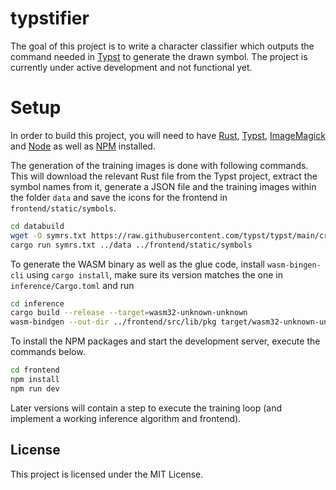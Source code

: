 # typstifier

The goal of this project is to write a character classifier which outputs the command needed in
[Typst](https://typst.app/) to generate the drawn symbol. The project is currently under active
development and not functional yet.

# Setup

In order to build this project, you will need to have [Rust](https://www.rust-lang.org/),
[Typst](https://typst.app/), [ImageMagick](https://imagemagick.org/) and [Node](https://nodejs.org/)
as well as [NPM](https://www.npmjs.com/) installed.

The generation of the training images is done with following commands. This will download the
relevant Rust file from the Typst project, extract the symbol names from it, generate a JSON file
and the training images within the folder `data` and save the icons for the frontend in
`frontend/static/symbols`.

```bash
cd databuild
wget -O symrs.txt https://raw.githubusercontent.com/typst/typst/main/crates/typst/src/symbols/sym.rs
cargo run symrs.txt ../data ../frontend/static/symbols
```

To generate the WASM binary as well as the glue code, install `wasm-bingen-cli` using `cargo
install`, make sure its version matches the one in `inference/Cargo.toml` and run

```bash
cd inference
cargo build --release --target=wasm32-unknown-unknown
wasm-bindgen --out-dir ../frontend/src/lib/pkg target/wasm32-unknown-unknown/release/inference.wasm
```

To install the NPM packages and start the development server, execute the commands below.

```bash
cd frontend
npm install
npm run dev
```

Later versions will contain a step to execute the training loop (and implement a working inference
algorithm and frontend).

## License

This project is licensed under the MIT License.
